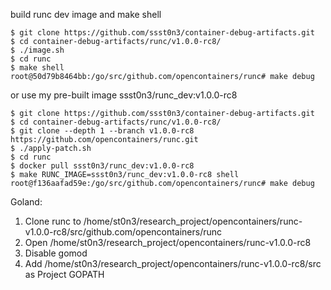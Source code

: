 build runc dev image and make shell

```
$ git clone https://github.com/ssst0n3/container-debug-artifacts.git
$ cd container-debug-artifacts/runc/v1.0.0-rc8/
$ ./image.sh
$ cd runc
$ make shell
root@50d79b8464bb:/go/src/github.com/opencontainers/runc# make debug
```

or use my pre-built image ssst0n3/runc_dev:v1.0.0-rc8

```
$ git clone https://github.com/ssst0n3/container-debug-artifacts.git
$ cd container-debug-artifacts/runc/v1.0.0-rc8/
$ git clone --depth 1 --branch v1.0.0-rc8 https://github.com/opencontainers/runc.git
$ ./apply-patch.sh
$ cd runc
$ docker pull ssst0n3/runc_dev:v1.0.0-rc8
$ make RUNC_IMAGE=ssst0n3/runc_dev:v1.0.0-rc8 shell
root@f136aafad59e:/go/src/github.com/opencontainers/runc# make debug
```

Goland:

1. Clone runc to /home/st0n3/research_project/opencontainers/runc-v1.0.0-rc8/src/github.com/opencontainers/runc
2. Open /home/st0n3/research_project/opencontainers/runc-v1.0.0-rc8
3. Disable gomod
4. Add /home/st0n3/research_project/opencontainers/runc-v1.0.0-rc8/src as Project GOPATH